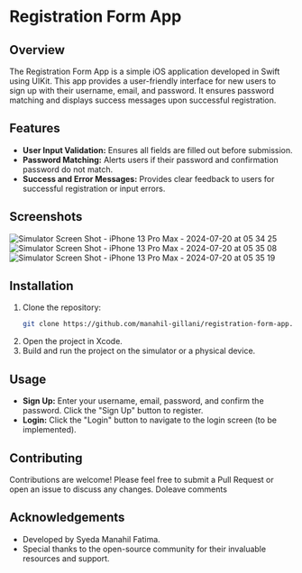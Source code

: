 # Registration Form App

## Overview
The Registration Form App is a simple iOS application developed in Swift using UIKit. This app provides a user-friendly interface for new users to sign up with their username, email, and password. It ensures password matching and displays success messages upon successful registration.

## Features
- **User Input Validation:** Ensures all fields are filled out before submission.
- **Password Matching:** Alerts users if their password and confirmation password do not match.
- **Success and Error Messages:** Provides clear feedback to users for successful registration or input errors.

## Screenshots

![Simulator Screen Shot - iPhone 13 Pro Max - 2024-07-20 at 05 34 25](https://github.com/user-attachments/assets/2149b13d-dbbd-4fa8-9ff0-f08ffe3d3521)
![Simulator Screen Shot - iPhone 13 Pro Max - 2024-07-20 at 05 35 08](https://github.com/user-attachments/assets/c2dea08b-6938-486f-a645-d298117cf803)
![Simulator Screen Shot - iPhone 13 Pro Max - 2024-07-20 at 05 35 19](https://github.com/user-attachments/assets/8022dbe5-3961-4294-ba0f-8523d4db28a9)

## Installation
1. Clone the repository:
    ```sh
    git clone https://github.com/manahil-gillani/registration-form-app.git
    ```
2. Open the project in Xcode.
3. Build and run the project on the simulator or a physical device.

## Usage
- **Sign Up:** Enter your username, email, password, and confirm the password. Click the "Sign Up" button to register.
- **Login:** Click the "Login" button to navigate to the login screen (to be implemented).

## Contributing
Contributions are welcome! Please feel free to submit a Pull Request or open an issue to discuss any changes. Doleave comments

## Acknowledgements
- Developed by Syeda Manahil Fatima.
- Special thanks to the open-source community for their invaluable resources and support.

